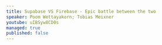 ```yaml
---
title: Supabase VS Firebase - Epic battle between the two
speaker: Poom Wettayakorn; Tobias Meixner
youtube: uIBSyw8CD0s
managed: true
published: false
---
```

